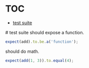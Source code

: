 # TOC
   - [test suite](#test-suite)
<a name="" />
 
<a name="test-suite" />
# test suite
should expose a function.

```js
expect(add).to.be.a('function');
```

should do math.

```js
expect(add(1, 3)).to.equal(4);
```

